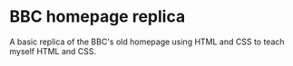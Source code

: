 # BBC homepage replica
A basic replica of the BBC's old homepage using HTML and CSS to teach myself HTML and CSS.
